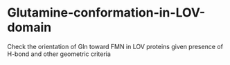 # Glutamine-conformation-in-LOV-domain
Check the orientation of Gln toward FMN in LOV proteins given presence of H-bond and other geometric criteria 
